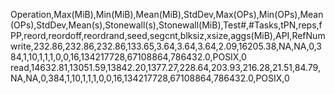 Operation,Max(MiB),Min(MiB),Mean(MiB),StdDev,Max(OPs),Min(OPs),Mean(OPs),StdDev,Mean(s),Stonewall(s),Stonewall(MiB),Test#,#Tasks,tPN,reps,fPP,reord,reordoff,reordrand,seed,segcnt,blksiz,xsize,aggs(MiB),API,RefNum
write,232.86,232.86,232.86,133.65,3.64,3.64,3.64,2.09,16205.38,NA,NA,0,384,1,10,1,1,1,0,0,16,134217728,67108864,786432.0,POSIX,0
read,14632.81,13051.59,13842.20,1377.27,228.64,203.93,216.28,21.51,84.79,NA,NA,0,384,1,10,1,1,1,0,0,16,134217728,67108864,786432.0,POSIX,0
